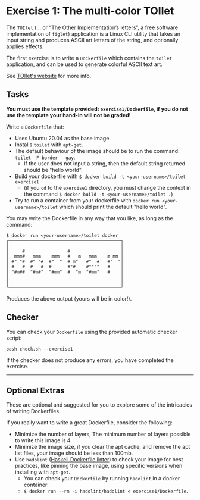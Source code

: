 # Exercise 1: The multi-color TOIlet

The `TOIlet` (... or “The Other Implementation’s letters”, a free software implementation of `figlet`) application is a Linux CLI utility that takes an input string and produces ASCII art letters of the string, and optionally applies effects.

The first exercise is to write a `Dockerfile` which contains the `toilet` application, and can be used to generate colorful ASCII text art.

See [TOIlet's website](http://caca.zoy.org/wiki/toilet) for more info.

## Tasks

**You must use the template provided: `exercise1/Dockerfile`, if you do not use the template your hand-in will not be graded!**

Write a `Dockerfile` that:

- Uses Ubuntu 20.04 as the base image.
- Installs `toilet` with `apt-get`.
- The default behaviour of the image should be to run the command: `toilet -F border --gay`.
  - If the user does not input a string, then the default string returned should be "hello world".
- Build your dockerfile with `$ docker build -t <your-username>/toilet exercise1`
  - (if you `cd` to the `exercise1` directory, you must change the context in the command `$ docker build -t <your-username>/toilet .`)
- Try to run a container from your dockerfile with `docker run <your-username>/toilet` which should print the default "hello world".

You may write the Dockerfile in any way that you like, as long as the command:

```shell
$ docker run <your-username>/toilet docker
┌──────────────────────────────────────────┐
│                                          │
│     #                #                   │
│  mmm#   mmm    mmm   #   m   mmm    m mm │
│ #" "#  #" "#  #"  "  # m"   #"  #   #"  "│
│ #   #  #   #  #      #"#    #""""   #    │
│ "#m##  "#m#"  "#mm"  #  "m  "#mm"   #    │
│                                          │
│                                          │
└──────────────────────────────────────────┘
```

Produces the above output (yours will be in color!).

## Checker

You can check your `Dockerfile` using the provided automatic checker script:

```shell
bash check.sh --exercise1
```

If the checker does not produce any errors, you have completed the exercise.

---

## Optional Extras

These are optional and suggested for you to explore some of the intricacies of writing Dockerfiles.

If you really want to write a great Dockerfile, consider the following:

- Minimize the number of layers, The minimum number of layers possible to write this image is 4.
- Minimize the image size, if you clear the apt cache, and remove the apt list files, your image should be less than 100mb.
- Use `hadolint` ([Haskell Dockerfile linter](https://github.com/hadolint/hadolint)) to check your image for best practices, like pinning the base image, using specific versions when installing with `apt-get`.
  - You can check your `Dockerfile` by running `hadolint` in a docker container:
  - `$ docker run --rm -i hadolint/hadolint < exercise1/Dockerfile`.
